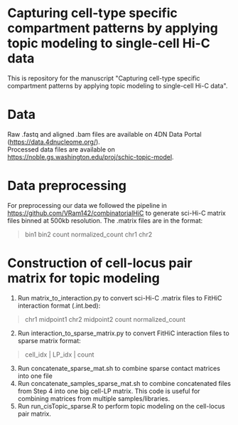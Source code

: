 # Capturing cell-type specific compartment patterns by applying topic modeling to single-cell Hi-C data

This is repository for the manuscript "Capturing cell-type specific compartment patterns by applying topic modeling to single-cell Hi-C data". 

# Data

Raw .fastq and aligned .bam files are available on 4DN Data Portal (https://data.4dnucleome.org/). <br />
Processed data files are available on https://noble.gs.washington.edu/proj/schic-topic-model.

# Data preprocessing
For preprocessing our data we followed the pipeline in https://github.com/VRam142/combinatorialHiC to generate sci-Hi-C matrix files binned at 500kb resolution. The .matrix files are in the format:
> bin1  bin2  count normalized_count  chr1  chr2


# Construction of cell-locus pair matrix for topic modeling
1. Run matrix_to_interaction.py to convert sci-Hi-C .matrix files to FitHiC interaction format (.int.bed):
> chr1  midpoint1 chr2  midpoint2 count normalized_count
2. Run interaction_to_sparse_matrix.py to convert FitHiC interaction files to sparse matrix format: 
> cell_idx | LP_idx | count
3. Run concatenate_sparse_mat.sh to combine sparse contact matrices into one file
4. Run concatenate_samples_sparse_mat.sh to combine concatenated files from Step 4 into one big cell-LP matrix. This code is useful for combining matrices from multiple samples/libraries.
5. Run run_cisTopic_sparse.R to perform topic modeling on the cell-locus pair matrix.
